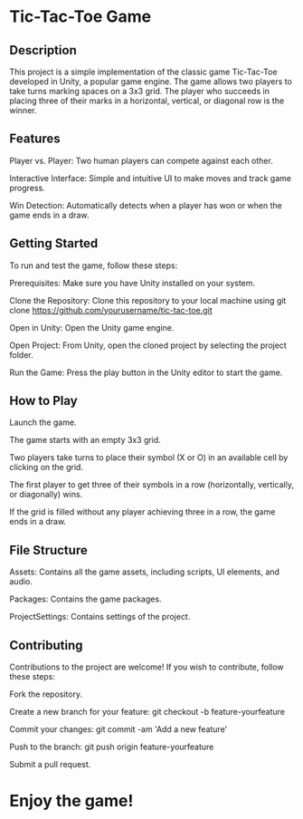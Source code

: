 # Tic-Tac-Toe Game


## Description
This project is a simple implementation of the classic game Tic-Tac-Toe developed in Unity, a popular game engine. The game allows two players to take turns marking spaces on a 3x3 grid. The player who succeeds in placing three of their marks in a horizontal, vertical, or diagonal row is the winner.


## Features

Player vs. Player: Two human players can compete against each other.

Interactive Interface: Simple and intuitive UI to make moves and track game progress.

Win Detection: Automatically detects when a player has won or when the game ends in a draw.


## Getting Started

To run and test the game, follow these steps:

Prerequisites: Make sure you have Unity installed on your system.

Clone the Repository: Clone this repository to your local machine using git clone https://github.com/yourusername/tic-tac-toe.git

Open in Unity: Open the Unity game engine.

Open Project: From Unity, open the cloned project by selecting the project folder.

Run the Game: Press the play button in the Unity editor to start the game.


## How to Play

Launch the game.

The game starts with an empty 3x3 grid.

Two players take turns to place their symbol (X or O) in an available cell by clicking on the grid.

The first player to get three of their symbols in a row (horizontally, vertically, or diagonally) wins.

If the grid is filled without any player achieving three in a row, the game ends in a draw.


## File Structure

Assets: Contains all the game assets, including scripts, UI elements, and audio.

Packages: Contains the game packages.

ProjectSettings: Contains settings of the project.


## Contributing

Contributions to the project are welcome! If you wish to contribute, follow these steps:

Fork the repository.

Create a new branch for your feature: git checkout -b feature-yourfeature

Commit your changes: git commit -am 'Add a new feature'

Push to the branch: git push origin feature-yourfeature

Submit a pull request.


# Enjoy the game!
